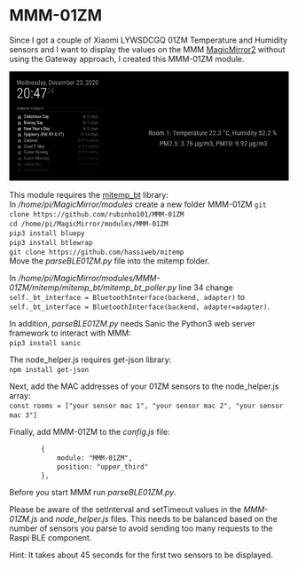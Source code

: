 # MMM-01ZM

Since I got a couple of Xiaomi LYWSDCGQ 01ZM Temperature and Humidity sensors and I want to display the values on the MMM [MagicMirror2](https://magicmirror.builders/) without using the Gateway approach, I created this MMM-01ZM module.

![alt text](img/MMM-01ZM.png "ScreenShot")

This module requires the [mitemp_bt](https://github.com/hassiweb/mitemp) library:\
In */home/pi/MagicMirror/modules* create a new folder MMM-01ZM `git clone https://github.com/rubinho101/MMM-01ZM`\
`cd /home/pi/MagicMirror/modules/MMM-01ZM`\
`pip3 install bluepy`\
`pip3 install btlewrap`\
`git clone https://github.com/hassiweb/mitemp`\
Move the *parseBLE01ZM.py* file into the mitemp folder.

In */home/pi/MagicMirror/modules/MMM-01ZM/mitemp/mitemp_bt/mitemp_bt_poller.py* line 34 change `self._bt_interface = BluetoothInterface(backend, adapter)` to `self._bt_interface = BluetoothInterface(backend, adapter=adapter)`.

In addition, *parseBLE01ZM.py* needs Sanic the Python3 web server framework to interact with MMM:\
`pip3 install sanic`

The node_helper.js requires get-json library:\
`npm install get-json`

Next, add the MAC addresses of your 01ZM sensors to the node_helper.js array:\
`const rooms = ["your sensor mac 1", "your sensor mac 2", "your sensor mac 3"]`

Finally, add MMM-01ZM to the *config.js* file:
```
		{
			module: "MMM-01ZM",
			position: "upper_third"
		},
```

Before you start MMM run *parseBLE01ZM.py*.

Please be aware of the setInterval and setTimeout values in the *MMM-01ZM.js* and *node_helper.js* files.
This needs to be balanced based on the number of sensors you parse to avoid sending too many requests to the Raspi BLE component.

Hint: It takes about 45 seconds for the first two sensors to be displayed.

